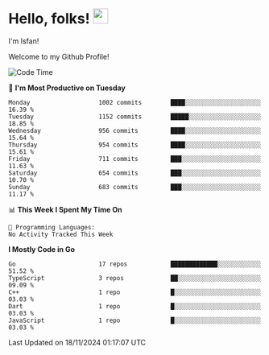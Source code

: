 # Hello, folks! <img src="https://raw.githubusercontent.com/MartinHeinz/MartinHeinz/master/wave.gif" width="30px" height="30px" />

I'm Isfan!

Welcome to my Github Profile!

<!--START_SECTION:waka-->
![Code Time](http://img.shields.io/badge/Code%20Time-3%2C644%20hrs%2029%20mins-blue)

📅 **I'm Most Productive on Tuesday** 

```text
Monday                   1002 commits        ████░░░░░░░░░░░░░░░░░░░░░   16.39 % 
Tuesday                  1152 commits        █████░░░░░░░░░░░░░░░░░░░░   18.85 % 
Wednesday                956 commits         ████░░░░░░░░░░░░░░░░░░░░░   15.64 % 
Thursday                 954 commits         ████░░░░░░░░░░░░░░░░░░░░░   15.61 % 
Friday                   711 commits         ███░░░░░░░░░░░░░░░░░░░░░░   11.63 % 
Saturday                 654 commits         ███░░░░░░░░░░░░░░░░░░░░░░   10.70 % 
Sunday                   683 commits         ███░░░░░░░░░░░░░░░░░░░░░░   11.17 % 
```


📊 **This Week I Spent My Time On** 

```text
💬 Programming Languages: 
No Activity Tracked This Week
```

**I Mostly Code in Go** 

```text
Go                       17 repos            █████████████░░░░░░░░░░░░   51.52 % 
TypeScript               3 repos             ██░░░░░░░░░░░░░░░░░░░░░░░   09.09 % 
C++                      1 repo              █░░░░░░░░░░░░░░░░░░░░░░░░   03.03 % 
Dart                     1 repo              █░░░░░░░░░░░░░░░░░░░░░░░░   03.03 % 
JavaScript               1 repo              █░░░░░░░░░░░░░░░░░░░░░░░░   03.03 % 
```




 Last Updated on 18/11/2024 01:17:07 UTC
<!--END_SECTION:waka-->

<!--
**isfanazha/isfanazha** is a ✨ _special_ ✨ repository because its `README.md` (this file) appears on your GitHub profile.

Here are some ideas to get you started:

- 🔭 I’m currently working on ...
- 🌱 I’m currently learning ...
- 👯 I’m looking to collaborate on ...
- 🤔 I’m looking for help with ...
- 💬 Ask me about ...
- 📫 How to reach me: ...
- 😄 Pronouns: ...
- ⚡ Fun fact: ...
-->

